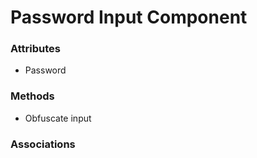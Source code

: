 # Password Input Component

### Attributes

- Password

### Methods

- Obfuscate input

### Associations
